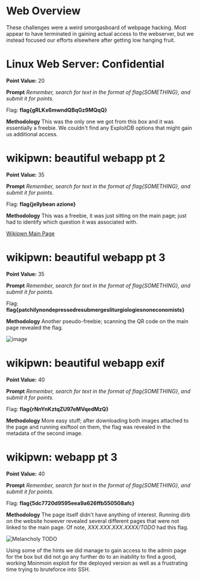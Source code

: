 # Web Overview
These challenges were a weird smorgasboard of webpage hacking. Most appear to have terminated in gaining actual access to the webserver, but we instead focused our efforts elsewhere after getting low hanging fruit.

# Linux Web Server: Confidential
**Point Value:** 20

**Prompt**
_Remember, search for text in the format of flag{SOMETHING}, and submit it for points._

Flag: **flag{gRLKx6mwndQBqGz9MQqQ}**

**Methodology**
This was the only one we got from this box and it was essentially a freebie. We couldn't find any ExploitDB options that might gain us additional access.

# wikipwn: beautiful webapp pt 2
**Point Value:** 35

**Prompt**
_Remember, search for text in the format of flag{SOMETHING}, and submit it for points._

Flag: **flag{jellybean azione}**

**Methodology**
This was a freebie, it was just sitting on the main page; just had to identify which question it was associated with.

[Wikipwn Main Page](https://user-images.githubusercontent.com/85370905/166159451-dbac33a7-eb7e-4eb0-b02d-2ae083f58c04.png)

# wikipwn: beautiful webapp pt 3
**Point Value:** 35

**Prompt**
_Remember, search for text in the format of flag{SOMETHING}, and submit it for points._

Flag: **flag{patchilynondepressedresubmergesliturgiologiesnoneconomists}**

**Methodology**
Another pseudo-freebie; scanning the QR code on the main page revealed the flag.

![image](https://user-images.githubusercontent.com/85370905/166159506-98ac0bf5-acd2-48d2-ad2f-51a0efcdb32d.png)

# wikipwn: beautiful webapp exif
**Point Value:** 40

**Prompt**
_Remember, search for text in the format of flag{SOMETHING}, and submit it for points._

Flag: **flag{rNnYnKztqZU97eMVqedMzQ}**

**Methodology**
More easy stuff; after downloading both images attached to the page and running exiftool on them, the flag was revealed in the metadata of the second image.

# wikipwn: webapp pt 3
**Point Value:** 40

**Prompt**
_Remember, search for text in the format of flag{SOMETHING}, and submit it for points._

Flag: **flag{5dc7720d9595eea9a626ffb550508afc}**

**Methodology**
The page itself didn't have anything of interest. Running dirb on the website however revealed several different pages that were not linked to the main page. Of note, _XXX.XXX.XXX.XXXX/TODO_ had this flag.

![Melancholy TODO](https://user-images.githubusercontent.com/85370905/166159698-c7b86f5b-7859-4fd2-bfed-2f6f3d352566.png)

Using some of the hints we did manage to gain access to the admin page for the box but did not go any further do to an inability to find a good, working Moinmoin exploit for the deployed version as well as a frustrating time trying to bruteforce into SSH.
